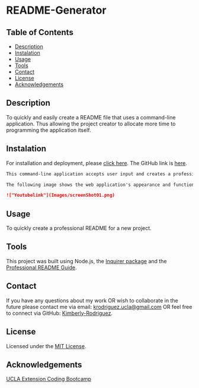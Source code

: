 #  README-Generator

## Table of Contents

* [Description](#description)
* [Instalation](#instalation)
* [Usage](#usage)
* [Tools](#tools)
* [Contact](#contact)
* [License](#license)
* [Acknowledgements](#acknowledgements)


## Description

To quickly and easily create a README file that uses a command-line application. Thus allowing the project creator to allocate more time to programming the application itself. 

## Instalation


For installation and deployment, please [click here](https://kimberly-rodriguez.github.io/README-Generator/). The GitHub link is [here](https://github.com/Kimberly-Rodriguez/README-Generator).


```md
This command-line application accepts user input and creates a professional README.md with the title of my project and sections entitled Description, Table of Contents, Installation, Usage, License, Contributing, Tests, and Questions.

The following image shows the web application's appearance and functionality:

!["Youtubelink"](Images/screenShot01.png)
````



## Usage

To quickly create a professional README for a new project.


## Tools

This project was built using Node.js, the [Inquirer package](https://www.npmjs.com/package/inquirer) and the [Professional README Guide](https://coding-boot-camp.github.io/full-stack/github/professional-readme-guide).


## Contact

If you have any questions about my work OR wish to collaborate in the future please contact me via email: krodriguez.ucla@gmail.com OR feel free to connect via GitHub: [Kimberly-Rodriguez](https://github.com/Kimberly-Rodriguez).

## License 

Licensed under the [MIT License](LICENSE).

## Acknowledgements
[UCLA Extension Coding Bootcamp](https://bootcamp.uclaextension.edu/coding/)
